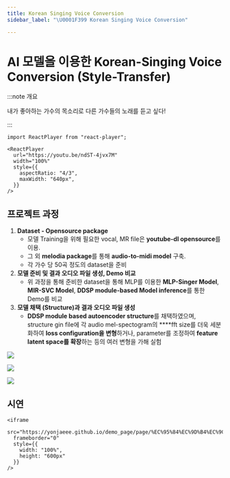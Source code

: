 ```yaml
---
title: Korean Singing Voice Conversion
sidebar_label: "\U0001F399 Korean Singing Voice Conversion"

---
```

# AI 모델을 이용한 Korean-Singing Voice Conversion (Style-Transfer)

:::note 개요

내가 좋아하는 가수의 목소리로 다른 가수들의 노래를 듣고 싶다!

:::

```mdx-code-block
import ReactPlayer from "react-player";

<ReactPlayer
  url="https://youtu.be/ndST-4jvx7M"
  width="100%"
  style={{
    aspectRatio: "4/3",
    maxWidth: "640px",
  }}
/>
```

## 프로젝트 과정

1. **Dataset - Opensource package**
   * 모델 Training을 위해 필요한 vocal, MR file은 **youtube-dl opensource**를 이용.
   * 그 외 **melodia package**를 통해 **audio-to-midi model** 구축.
   * 각 가수 당 50곡 정도의 dataset을 준비
2. **모델 준비 및 결과 오디오 파일 생성, Demo 비교**
   * 위 과정을 통해 준비한 dataset을 통해 MLP를 이용한 **MLP-Singer Model**, **MIR-SVC Model**, **DDSP module-based Model inference**를 통한 Demo를 비교
3. **모델 채택 (Structure)과 결과 오디오 파일 생성**
   * **DDSP module based autoencoder structure**를 채택하였으며, structure gin file에 각 audio mel-spectogram의 ****fft size를 더욱 세분화하여 **loss configuration을 변형**하거나, parameter를 조정하여 **feature latent space를 확장**하는 등의 여러 변형을 가해 실험

![](https://res.cloudinary.com/dr6b9c9ko/image/upload/v1666961556/conference/2021-2/Korean%20Singing%20Voice%20Conversion/singing_1_jrpc3u.png)

![](https://res.cloudinary.com/dr6b9c9ko/image/upload/v1666961554/conference/2021-2/Korean%20Singing%20Voice%20Conversion/singing_2_albs3z.png)

![](https://res.cloudinary.com/dr6b9c9ko/image/upload/v1666961562/conference/2021-2/Korean%20Singing%20Voice%20Conversion/singing_3_l3sqbf.png)

## 시연

```mdx-code-block
<iframe 
  src="https://yonjaeee.github.io/demo_page/page/%EC%95%84%EC%9D%B4%EC%9C%A0.html"
  frameborder="0"
  style={{
  	width: "100%",
    height: "600px"
  }}
/>
```